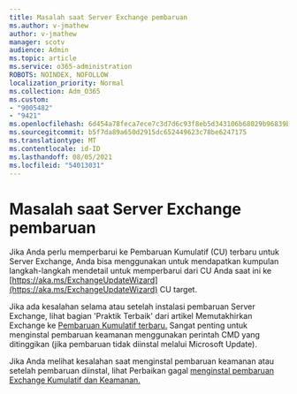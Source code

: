 ```yaml
---
title: Masalah saat Server Exchange pembaruan
ms.author: v-jmathew
author: v-jmathew
manager: scotv
audience: Admin
ms.topic: article
ms.service: o365-administration
ROBOTS: NOINDEX, NOFOLLOW
localization_priority: Normal
ms.collection: Adm_O365
ms.custom:
- "9005482"
- "9421"
ms.openlocfilehash: 6d454a78feca7ece7c3d7d6c93f8eb5d343106b68029b96839b5ff28077d0f25
ms.sourcegitcommit: b5f7da89a650d2915dc652449623c78be6247175
ms.translationtype: MT
ms.contentlocale: id-ID
ms.lasthandoff: 08/05/2021
ms.locfileid: "54013031"
---
```

# <a name="issues-when-installing-exchange-server-updates"></a>Masalah saat Server Exchange pembaruan

Jika Anda perlu memperbarui ke Pembaruan Kumulatif (CU) terbaru untuk Server Exchange, Anda bisa menggunakan untuk mendapatkan kumpulan langkah-langkah mendetail untuk memperbarui dari CU Anda saat ini ke [https://aka.ms/ExchangeUpdateWizard](https://aka.ms/ExchangeUpdateWizard) CU target.

Jika ada kesalahan selama atau setelah instalasi pembaruan Server Exchange, lihat bagian 'Praktik Terbaik' dari artikel Memutakhirkan Exchange ke [Pembaruan Kumulatif terbaru.](https://docs.microsoft.com/Exchange/plan-and-deploy/install-cumulative-updates) Sangat penting untuk menginstal pembaruan keamanan menggunakan perintah CMD yang ditinggikan (jika pembaruan tidak diinstal melalui Microsoft Update).

Jika Anda melihat kesalahan saat menginstal pembaruan keamanan atau setelah pembaruan diinstal, lihat Perbaikan gagal [menginstal pembaruan Exchange Kumulatif dan Keamanan.](https://aka.ms/exupdatefaq)
